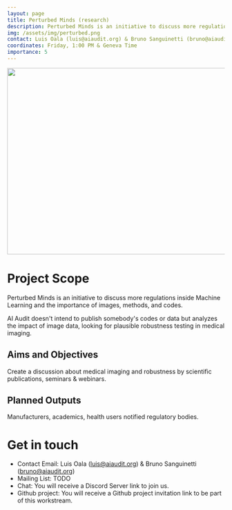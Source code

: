 ```yaml
---
layout: page
title: Perturbed Minds (research)
description: Perturbed Minds is an initiative to discuss more regulations inside Machine Learning and the importance of images, methods, and codes.
img: /assets/img/perturbed.png
contact: Luis Oala (luis@aiaudit.org) & Bruno Sanguinetti (bruno@aiaudit.org)
coordinates: Friday, 1:00 PM & Geneva Time
importance: 5
---
```


<div class="row">
    <div class="col-sm mt-3 mt-md-0">
        <img class="img-fluid rounded z-depth-1" src="{{ '/assets/img/perturbed.png' | relative_url }}" alt="" title="" width="768" height="432"/>
    </div>
</div>

# Project Scope

Perturbed Minds is an initiative to discuss more regulations inside Machine Learning and the importance of images, methods, and codes.

AI Audit doesn't intend to publish somebody's codes or data but analyzes the impact of image data, looking for plausible robustness testing in medical imaging.

## Aims and Objectives
Create a discussion about medical imaging and robustness by scientific publications, seminars & webinars.

## Planned Outputs
Manufacturers, academics, health users notified regulatory bodies.

# Get in touch
* Contact Email: Luis Oala (luis@aiaudit.org) & Bruno Sanguinetti (bruno@aiaudit.org)
* Mailing List: TODO
* Chat: You will receive a Discord Server link to join us.
* Github project: You will receive a Github project invitation link to be part of this workstream.
